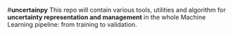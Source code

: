 #**uncertainpy**
This repo will contain various tools, utilities and algorithm for **uncertainty representation and management**
in the whole Machine Learning pipeline: from training to validation.